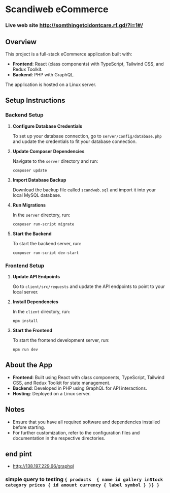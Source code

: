 # Scandiweb eCommerce
### Live web site http://somthingetcidontcare.rf.gd/?i=1#/
## Overview

This project is a full-stack eCommerce application built with:

- **Frontend**: React (class components) with TypeScript, Tailwind CSS, and Redux Toolkit.
- **Backend**: PHP with GraphQL.

The application is hosted on a Linux server.

## Setup Instructions

### Backend Setup

1. **Configure Database Credentials**

   To set up your database connection, go to `server/Config/database.php` and update the credentials to fit your database connection.

2. **Update Composer Dependencies**

   Navigate to the `server` directory and run:

   `composer update`

3. **Import Database Backup**

   Download the backup file called `scandweb.sql` and import it into your local MySQL database.

4. **Run Migrations**

   In the `server` directory, run:

   `composer run-script migrate`

5. **Start the Backend**

   To start the backend server, run:

   `composer run-script dev-start`

### Frontend Setup

1. **Update API Endpoints**

   Go to `client/src/requests` and update the API endpoints to point to your local server.

2. **Install Dependencies**

   In the `client` directory, run:

   `npm install`

3. **Start the Frontend**

   To start the frontend development server, run:

   `npm run dev`

## About the App

- **Frontend**: Built using React with class components, TypeScript, Tailwind CSS, and Redux Toolkit for state management.
- **Backend**: Developed in PHP using GraphQL for API interactions.
- **Hosting**: Deployed on a Linux server.

## Notes

- Ensure that you have all required software and dependencies installed before starting.
- For further customization, refer to the configuration files and documentation in the respective directories.

 ## end pint

  - http://138.197.229.66/graphql

  ### simple query to testing  ` { products  { name id gallery inStock category prices { id amount currency { label symbol } }} } `



